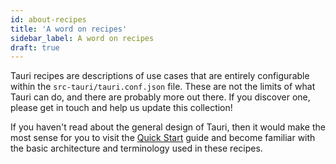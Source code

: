 ```yaml
---
id: about-recipes
title: 'A word on recipes'
sidebar_label: A word on recipes
draft: true
---
```


Tauri recipes are descriptions of use cases that are entirely configurable within the `src-tauri/tauri.conf.json` file. These are not the limits of what Tauri can do, and there are probably more out there. If you discover one, please get in touch and help us update this collection!

If you haven't read about the general design of Tauri, then it would make the most sense for you to visit the [Quick Start][] guide and become familiar with the basic architecture and terminology used in these recipes.

[Quick Start]: ../../../guides/getting-started/setup/README.mdx
